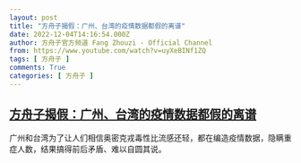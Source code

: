 ```yaml
---
layout: post
title: "方舟子揭假：广州、台湾的疫情数据都假的离谱"
date: 2022-12-04T14:16:54.000Z
author: 方舟子官方频道 Fang Zhouzi - Official Channel
from: https://www.youtube.com/watch?v=uyXeBINf1ZQ
tags: [ 方舟子 ]
comments: True
categories: [ 方舟子 ]
---
```

<!--1670163414000-->
[方舟子揭假：广州、台湾的疫情数据都假的离谱](https://www.youtube.com/watch?v=uyXeBINf1ZQ)
------

<div>
广州和台湾为了让人们相信奥密克戎毒性比流感还轻，都在编造疫情数据，隐瞒重症人数，结果搞得前后矛盾、难以自圆其说。
</div>
